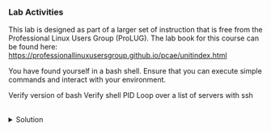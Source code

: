 ### Lab Activities

This lab is designed as part of a larger set of instruction that is free from the Professional Linux Users Group (ProLUG). The lab book for this course can be found here: https://professionallinuxusersgroup.github.io/pcae/unitindex.html

You have found yourself in a bash shell. Ensure that you can execute simple commands and interact with your environment.

Verify version of bash
Verify shell PID
Loop over a list of servers with ssh

<br>
<details>
<summary>Solution</summary>

Verify your location and version of bash

```plain
which bash
```{{exec}}

```plain
/usr/bin/bash
```{{exec}}

Verify your shell PID

```plain
echo $$
```{{exec}}

Verfiy your SHELL variable

```plain
echo $SHELL
```{{exec}}

Loop over your target servers

```plain
for server in controlplane node01; do timeout 10 ssh $server 'uptime'; done
```{{exec}}


</details>